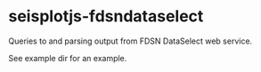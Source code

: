 # seisplotjs-fdsndataselect
Queries to and parsing output from FDSN DataSelect web service.


See example dir for an example.




